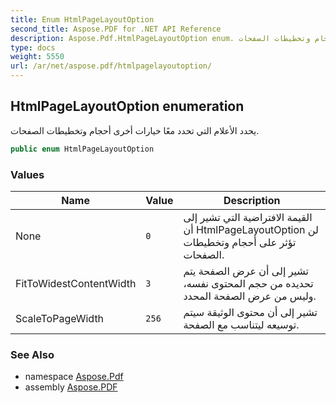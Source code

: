 ```yaml
---
title: Enum HtmlPageLayoutOption
second_title: Aspose.PDF for .NET API Reference
description: Aspose.Pdf.HtmlPageLayoutOption enum. يحدد الأعلام التي تحدد معًا خيارات أخرى أحجام وتخطيطات الصفحات
type: docs
weight: 5550
url: /ar/net/aspose.pdf/htmlpagelayoutoption/
---
```

## HtmlPageLayoutOption enumeration

يحدد الأعلام التي تحدد معًا خيارات أخرى أحجام وتخطيطات الصفحات.

```csharp
public enum HtmlPageLayoutOption
```

### Values

| Name | Value | Description |
| --- | --- | --- |
| None | `0` | القيمة الافتراضية التي تشير إلى أن HtmlPageLayoutOption لن تؤثر على أحجام وتخطيطات الصفحات. |
| FitToWidestContentWidth | `3` | تشير إلى أن عرض الصفحة يتم تحديده من حجم المحتوى نفسه، وليس من عرض الصفحة المحدد. |
| ScaleToPageWidth | `256` | تشير إلى أن محتوى الوثيقة سيتم توسيعه ليتناسب مع الصفحة. |

### See Also

* namespace [Aspose.Pdf](../../aspose.pdf/)
* assembly [Aspose.PDF](../../)